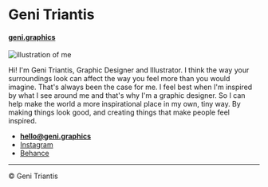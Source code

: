 # Geni Triantis

#### [geni.graphics](https://geni.graphics)

![illustration of me](imagesgeni.svg)

Hi! I'm Geni Triantis, Graphic Designer and Illustrator. I think the way your surroundings look can affect the way you feel more than you would imagine. That's always been the case for me. I feel best when I'm inspired by what I see around me and that's why I'm a graphic designer. So I can help make the world a more inspirational place in my own, tiny way. By making things look good, and creating things that make people feel inspired.


- **[hello@geni.graphics](mailto:hello@geni.graphics)**
- [Instagram](https://www.instagram.com/striped_daisies/)
- [Behance](https://www.behance.net/tria00071e4c)

---

© Geni Triantis
